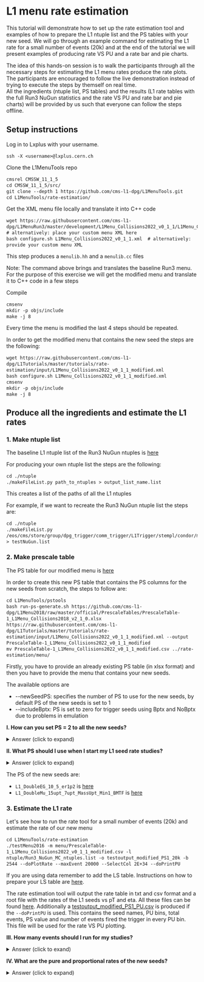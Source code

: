 # L1 menu rate estimation

This tutorial will demonstrate how to set up the rate estimation tool and examples of how to prepare the L1 ntuple list and the PS tables with your new seed. We will go through an example command for estimating the L1 rate for a small number of events (20k) and at the end of the tutorial we will present examples of producing rate VS PU and a rate bar and pie charts. 

The idea of this hands-on session is to walk the participants through all the necessary steps for estimating the L1 menu rates produce the rate plots. The participants are encouraged to follow the live demonstration instead of trying to execute the steps by themself on real time.  
All the ingredients (ntuple list, PS tables) and the results (L1 rate tables with the full Run3 NuGun statistics and the rate VS PU and rate bar and pie charts) will be provided by us such that everyone can follow the steps offline.

## Setup instructions

Log in to Lxplus with your username.
```
ssh -X <username>@lxplus.cern.ch
```

Clone the L1MenuTools repo
```
cmsrel CMSSW_11_1_5
cd CMSSW_11_1_5/src/
git clone --depth 1 https://github.com/cms-l1-dpg/L1MenuTools.git
cd L1MenuTools/rate-estimation/
```

Get the XML menu file locally and translate it into C++ code
```
wget https://raw.githubusercontent.com/cms-l1-dpg/L1MenuRun3/master/development/L1Menu_Collisions2022_v0_1_1/L1Menu_Collisions2022_v0_1_1.xml  # alternatively: place your custom menu XML here
bash configure.sh L1Menu_Collisions2022_v0_1_1.xml  # alternatively: provide your custom menu XML
```
This step produces a ```menulib.hh``` and a ```menulib.cc``` files

Note: The command above brings and translates the baseline Run3 menu. For the purpose of this exercise we will get the modified menu and translate it to C++ code in a few steps

Compile
```
cmsenv
mkdir -p objs/include
make -j 8
```

Every time the menu is modified the last 4 steps should be repeated.

In order to get the modified menu that contains the new seed the steps are the following:
```
wget https://raw.githubusercontent.com/cms-l1-dpg/L1Tutorials/master/tutorials/rate-estimation/input/L1Menu_Collisions2022_v0_1_1_modified.xml
bash configure.sh L1Menu_Collisions2022_v0_1_1_modified.xml
cmsenv
mkdir -p objs/include
make -j 8
```

## Produce all the ingredients and estimate the L1 rates

### 1. Make ntuple list

The baseline L1 ntuple list of the Run3 NuGun ntuples is [here](https://github.com/cms-l1-dpg/L1Tutorials/blob/ratesAndPS/tutorials/rate-estimation/input/Run3_NuGun_MC_ntuples.list) 

For producing your own ntuple list the steps are the following: 
```
cd ./ntuple
./makeFileList.py path_to_ntuples > output_list_name.list
```

This creates a list of the paths of all the L1 ntuples

For example, if we want to recreate the Run3 NuGun ntuple list the steps are:
```
cd ./ntuple
./makeFileList.py /eos/cms/store/group/dpg_trigger/comm_trigger/L1Trigger/stempl/condor/menu_Nu_11_0_X_1614189426/ > testNuGun.list
```


### 2. Make prescale table

The PS table for our modified menu is [here](https://github.com/cms-l1-dpg/L1Tutorials/blob/master/tutorials/rate-estimation/input/PrescaleTable-1_L1Menu_Collisions2022_v0_1_1_modified.csv)

In order to create this new PS table that contains the PS columns for the new seeds from scratch, the steps to follow are: 
```
cd L1MenuTools/pstools
bash run-ps-generate.sh https://github.com/cms-l1-dpg/L1Menu2018/raw/master/official/PrescaleTables/PrescaleTable-1_L1Menu_Collisions2018_v2_1_0.xlsx https://raw.githubusercontent.com/cms-l1-dpg/L1Tutorials/master/tutorials/rate-estimation/input/L1Menu_Collisions2022_v0_1_1_modified.xml --output PrescaleTable-1_L1Menu_Collisions2022_v0_1_1_modified
mv PrescaleTable-1_L1Menu_Collisions2022_v0_1_1_modified.csv ../rate-estimation/menu/
```                                                                                                                                                                             
Firstly, you have to provide an already existing PS table (in xlsx format) and then you have to provide the menu that contains your new seeds.

The available options are
* --newSeedPS: specifies the number of PS to use for the new seeds, by default PS of the new seeds is set to 1
* --includeBptx: PS is set to zero for trigger seeds using Bptx and NoBptx due to problems in emulation


**I. How can you set PS = 2 to all the new seeds?**
    <details>
    <summary>Answer (click to expand)</summary>
    Adding the --newSeedPS 2 in the command above
    </details>


**II. What PS should I use when I start my L1 seed rate studies?**
    <details>
    <summary>Answer (click to expand)</summary>
    For the beggining of your study we suggest you set the PS of your new seed to 1. This way you can check the initial rate of your seed and then study how you can control it by increasing the PS.
    </details>

The PS of the new seeds are:
* ```L1_DoubleEG_10_5_er1p2``` is [here](https://github.com/cms-l1-dpg/L1Tutorials/blob/master/tutorials/rate-estimation/input/PrescaleTable-1_L1Menu_Collisions2022_v0_1_1_modified.csv#L160)
* ```L1_DoubleMu_15upt_7upt_MassUpt_Min1_BMTF``` is [here](https://github.com/cms-l1-dpg/L1Tutorials/blob/master/tutorials/rate-estimation/input/PrescaleTable-1_L1Menu_Collisions2022_v0_1_1_modified.csv#L48)


### 3. Estimate the L1 rate

Let's see how to run the rate tool for a small number of events (20k) and estimate the rate of our new menu
```
cd L1MenuTools/rate-estimation
./testMenu2016 -m menu/PrescaleTable-1_L1Menu_Collisions2022_v0_1_1_modified.csv -l ntuple/Run3_NuGun_MC_ntuples.list -o testoutput_modified_PS1_20k -b 2544 --doPlotRate --maxEvent 20000 --SelectCol 2E+34 --doPrintPU
```
If you are using data remember to add the LS table. Instructions on how to prepare your LS table are [here](https://twiki.cern.ch/twiki/bin/viewauth/CMS/HowToL1TriggerMenu#3_Run_3_setting).

The rate estimation tool will output the rate table in txt and csv format and a root file with the rates of the L1 seeds vs pT and eta. 
All these files can be found [here](https://github.com/cms-l1-dpg/L1Tutorials/tree/ratesAndPS/tutorials/rate-estimation/results/).
Additionally a [testoutput\_modified\_PS1\_PU.csv](https://raw.githubusercontent.com/cms-l1-dpg/L1Tutorials/ratesAndPS/tutorials/rate-estimation/results/testoutput_modified_PS1_PU.csv) is produced if the ```--doPrintPU``` is used. This contains the seed names, PU bins, total events, PS value and number of events fired the trigger in every PU bin. This file will be used for the rate VS PU plotting.


**III. How many events should I run for my studies?**
    <details>
    <summary>Answer (click to exand)</summary>
     As many as possible! Here we demostrate only a small number of events due to time constraints. The rate tables in the results directory have been produced with the full stats of the Run3 NuGun MC sample.
     </details>


**IV. What are the pure and proportional rates of the new seeds?** 
    <details> 
    <summary> Answer (click to expand) </summary>

     For the ```L1_DoubleMu_15upt_7upt_MassUpt_Min1_BMTF``` is [here](https://github.com/cms-l1-dpg/L1Tutorials/blob/ratesAndPS/tutorials/rate-estimation/results/testoutput_modified_PS1.txt#L400) 

    ![DoubleMu](images/DoubleMu_15upt_7upt_MassUpt_Min1_BMTF_PS1.png)

    and for the ```L1_DoubleEG_10_5_er1p2``` is [here](https://github.com/cms-l1-dpg/L1Tutorials/blob/ratesAndPS/tutorials/rate-estimation/results/testoutput_modified_PS1.txt#L512)
   
    ![DoubleEG](images/DoubleEG_10_5_er1p2_PS1.png)
    </details>


**V. How much is the effective contribution of every seed to the total rate?**
    <details>
    <summary> Answer (click to exand) </summary>
    The ```L1_DoubleMu_15upt_7upt_MassUpt_Min1_BMTF``` has a pure rate = 0. 
    The ```L1_DoubleEG_10_5_er1p2``` has pure rate = 230908 Hz.
    </details>


**VI. How can we control the rate of the ```L1_DoubleEG_10_5_er1p2``` seed?**
    <details>  
    <summary> Answer (click to expand)</summary>
     Possible options for controlling very high rates of seeds are the optimizing the cuts of the seeds and/or the increasing the PS
    </details>


**VII. How does the rate change if the PS for ```L1_DoubleEG_10_5_er1p2``` is set to 10?**
    <details> 
    <summary> Answer (click to expand) FIXME </summary>
    We made a new PS table, set the PS =10 for the new seeds which can be found [here](https://github.com/cms-l1-dpg/L1Tutorials/blob/ratesAndPS/tutorials/rate-estimation/input/PrescaleTable-1_L1Menu_Collisions2022_v0_1_1_modified_PS10.csv) and run the rate estimation tool again for the rull Run3 NuGun Stats. The results are [here](https://github.com/cms-l1-dpg/L1Tutorials/blob/ratesAndPS/tutorials/rate-estimation/results/testoutput_modified_PS10.txt#L512)
    The rate of the ```L1_DoubleEG_10_5_er1p2``` is decreased by 1/10 (as expected)
    </details>


### 4. Rates vs PU and rate visualization plots


For the rate vs PU plot production the ```--doPrintPU``` should be passed as argument in the previous step.
Before running the python command, open ```CompPUDep.py``` and add ```"L1_DoubleEG_10_5_er1p2" : "L1_DoubleEG_10_5_er1p2"``` in line 83
```
cd /L1MenuTools/rate-estimation/plots
python CompPUDep.py --outfolder RatesVSPU --csv ../results/testoutput_modified_PS1_20k_PU.csv
```
The rate vs PU looks like ![this](Plots_RatesVSPU/L1_DoubleEG_10_5_er1p2.png)

and can be found [here](https://github.com/cms-l1-dpg/L1Tutorials/tree/ratesAndPS/tutorials/rate-estimation/Plots_RatesVSPU)

For the rate visualization plots (bar and pie charts)
```
cd /L1MenuTools/rate-visualization
bash run-visualize.sh --rateTable ../rate-estimation/results/testoutput_modified_PS1_20k.csv --output rate_visual --textOnBarPlot percentage+rates+totalrate
```
The rate bar chart looks like ![this](Rate_Visual/rate_visual_percentage%2Brates%2Btotalrate_barPlot.png)


The pie chart looks like ![this](Rate_Visual/rate_visual_pieChart.png)


and both of them can be found [here](https://github.com/cms-l1-dpg/L1Tutorials/blob/ratesAndPS/tutorials/rate-estimation/Rate_Visual/)

